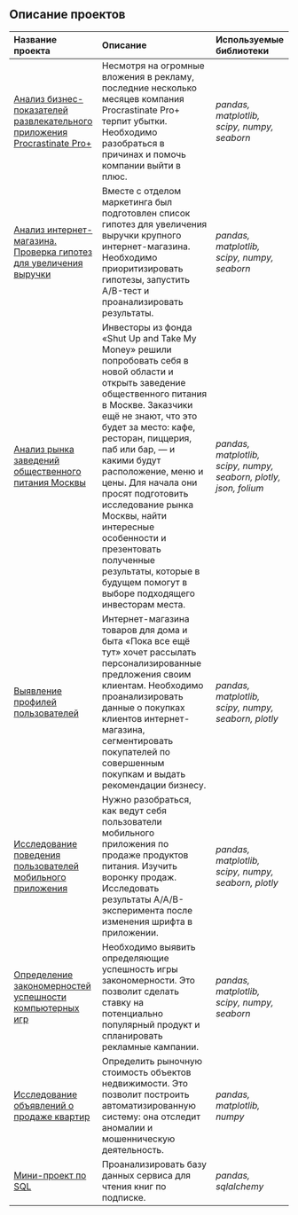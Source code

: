## Описание проектов


| Название проекта | Описание | Используемые библиотеки | 
| :---------------------- | :---------------------- | :---------------------- |
| [Анализ бизнес-показателей развлекательного приложения Procrastinate Pro+](https://github.com/KalimullinRinat/Projects/tree/076780b6b1f63046a403aef3fe6d97cd84e44378/%D0%90%D0%BD%D0%B0%D0%BB%D0%B8%D0%B7%20%D0%B1%D0%B8%D0%B7%D0%BD%D0%B5%D1%81-%D0%BF%D0%BE%D0%BA%D0%B0%D0%B7%D0%B0%D1%82%D0%B5%D0%BB%D0%B5%D0%B9%20%D1%80%D0%B0%D0%B7%D0%B2%D0%BB%D0%B5%D0%BA%D0%B0%D1%82%D0%B5%D0%BB%D1%8C%D0%BD%D0%BE%D0%B3%D0%BE%20%D0%BF%D1%80%D0%B8%D0%BB%D0%BE%D0%B6%D0%B5%D0%BD%D0%B8%D1%8F%20Procrastinate%20Pro%2B) | Несмотря на огромные вложения в рекламу, последние несколько месяцев компания Procrastinate Pro+ терпит убытки. Необходимо разобраться в причинах и помочь компании выйти в плюс. | *pandas, matplotlib, scipy, numpy, seaborn* |
| [Анализ интернет-магазина. Проверка гипотез для увеличения выручки](https://github.com/KalimullinRinat/Projects/tree/076780b6b1f63046a403aef3fe6d97cd84e44378/%D0%90%D0%BD%D0%B0%D0%BB%D0%B8%D0%B7%20%D0%B8%D0%BD%D1%82%D0%B5%D1%80%D0%BD%D0%B5%D1%82-%D0%BC%D0%B0%D0%B3%D0%B0%D0%B7%D0%B8%D0%BD%D0%B0.%20%D0%9F%D1%80%D0%BE%D0%B2%D0%B5%D1%80%D0%BA%D0%B0%20%D0%B3%D0%B8%D0%BF%D0%BE%D1%82%D0%B5%D0%B7%20%D0%B4%D0%BB%D1%8F%20%D1%83%D0%B2%D0%B5%D0%BB%D0%B8%D1%87%D0%B5%D0%BD%D0%B8%D1%8F%20%D0%B2%D1%8B%D1%80%D1%83%D1%87%D0%BA%D0%B8) | Вместе с отделом маркетинга был подготовлен список гипотез для увеличения выручки крупного интернет-магазина. Необходимо приоритизировать гипотезы, запустить A/B-тест и проанализировать результаты.| *pandas, matplotlib, scipy, numpy, seaborn* |
| [Анализ рынка заведений общественного питания Москвы](https://github.com/KalimullinRinat/Projects/blob/2d75081789f4b58346957cccbcbcd98855d0e72e/%D0%90%D0%BD%D0%B0%D0%BB%D0%B8%D0%B7%20%D1%80%D1%8B%D0%BD%D0%BA%D0%B0%20%D0%B7%D0%B0%D0%B2%D0%B5%D0%B4%D0%B5%D0%BD%D0%B8%D0%B9%20%D0%BE%D0%B1%D1%89%D0%B5%D1%81%D1%82%D0%B2%D0%B5%D0%BD%D0%BD%D0%BE%D0%B3%D0%BE%20%D0%BF%D0%B8%D1%82%D0%B0%D0%BD%D0%B8%D1%8F%20%D0%9C%D0%BE%D1%81%D0%BA%D0%B2%D1%8B/%D0%90%D0%BD%D0%B0%D0%BB%D0%B8%D0%B7%20%D1%80%D1%8B%D0%BD%D0%BA%D0%B0%20%D0%B7%D0%B0%D0%B2%D0%B5%D0%B4%D0%B5%D0%BD%D0%B8%D0%B9%20%D0%BE%D0%B1%D1%89%D0%B5%D1%81%D1%82%D0%B2%D0%B5%D0%BD%D0%BD%D0%BE%D0%B3%D0%BE%20%D0%BF%D0%B8%D1%82%D0%B0%D0%BD%D0%B8%D1%8F%20%D0%9C%D0%BE%D1%81%D0%BA%D0%B2%D1%8B.ipynb) |Инвесторы из фонда «Shut Up and Take My Money» решили попробовать себя в новой области и открыть заведение общественного питания в Москве. Заказчики ещё не знают, что это будет за место: кафе, ресторан, пиццерия, паб или бар, — и какими будут расположение, меню и цены. Для начала они просят подготовить исследование рынка Москвы, найти интересные особенности и презентовать полученные результаты, которые в будущем помогут в выборе подходящего инвесторам места.| *pandas, matplotlib, scipy, numpy, seaborn, plotly, json, folium* |
| [Выявление профилей пользователей](https://github.com/KalimullinRinat/Projects/tree/076780b6b1f63046a403aef3fe6d97cd84e44378/%D0%92%D1%8B%D1%8F%D0%B2%D0%BB%D0%B5%D0%BD%D0%B8%D0%B5%20%D0%BF%D1%80%D0%BE%D1%84%D0%B8%D0%BB%D0%B5%D0%B9%20%D0%BF%D0%BE%D0%BB%D1%8C%D0%B7%D0%BE%D0%B2%D0%B0%D1%82%D0%B5%D0%BB%D0%B5%D0%B9) | Интернет-магазина товаров для дома и быта «Пока все ещё тут» хочет рассылать персонализированные предложения своим клиентам. Необходимо проанализировать данные о покупках клиентов интернет-магазина, сегментировать покупателей по совершенным покупкам и выдать рекомендации бизнесу.| *pandas, matplotlib, scipy, numpy, seaborn, plotly* |
| [Исследование поведения пользователей мобильного приложения](https://github.com/KalimullinRinat/Projects/tree/076780b6b1f63046a403aef3fe6d97cd84e44378/%D0%98%D1%81%D1%81%D0%BB%D0%B5%D0%B4%D0%BE%D0%B2%D0%B0%D0%BD%D0%B8%D0%B5%20%D0%BF%D0%BE%D0%B2%D0%B5%D0%B4%D0%B5%D0%BD%D0%B8%D1%8F%20%D0%BF%D0%BE%D0%BB%D1%8C%D0%B7%D0%BE%D0%B2%D0%B0%D1%82%D0%B5%D0%BB%D0%B5%D0%B9%20%D0%BC%D0%BE%D0%B1%D0%B8%D0%BB%D1%8C%D0%BD%D0%BE%D0%B3%D0%BE%20%D0%BF%D1%80%D0%B8%D0%BB%D0%BE%D0%B6%D0%B5%D0%BD%D0%B8%D1%8F) | Нужно разобраться, как ведут себя пользователи мобильного приложения по продаже продуктов питания. Изучить воронку продаж. Исследовать результаты A/A/B-эксперимента после изменения шрифта в приложении.| *pandas, matplotlib, scipy, numpy, seaborn, plotly* |
| [Определение закономерностей успешности компьютерных игр](https://github.com/KalimullinRinat/Projects/tree/076780b6b1f63046a403aef3fe6d97cd84e44378/%D0%9E%D0%BF%D1%80%D0%B5%D0%B4%D0%B5%D0%BB%D0%B5%D0%BD%D0%B8%D0%B5%20%D0%B7%D0%B0%D0%BA%D0%BE%D0%BD%D0%BE%D0%BC%D0%B5%D1%80%D0%BD%D0%BE%D1%81%D1%82%D0%B5%D0%B9%20%D1%83%D1%81%D0%BF%D0%B5%D1%88%D0%BD%D0%BE%D1%81%D1%82%D0%B8%20%D0%BA%D0%BE%D0%BC%D0%BF%D1%8C%D1%8E%D1%82%D0%B5%D1%80%D0%BD%D1%8B%D1%85%20%D0%B8%D0%B3%D1%80) | Необходимо выявить определяющие успешность игры закономерности. Это позволит сделать ставку на потенциально популярный продукт и спланировать рекламные кампании.| *pandas, matplotlib, scipy, numpy, seaborn* |
| [Исследование объявлений о продаже квартир](https://github.com/KalimullinRinat/Projects/blob/efde379576ec8bedb22bef86734012dfe0393828/%D0%98%D1%81%D1%81%D0%BB%D0%B5%D0%B4%D0%BE%D0%B2%D0%B0%D0%BD%D0%B8%D0%B5%20%D0%BE%D0%B1%D1%8A%D1%8F%D0%B2%D0%BB%D0%B5%D0%BD%D0%B8%D0%B9%20%D0%BE%20%D0%BF%D1%80%D0%BE%D0%B4%D0%B0%D0%B6%D0%B5%20%D0%BA%D0%B2%D0%B0%D1%80%D1%82%D0%B8%D1%80/%D0%98%D1%81%D1%81%D0%BB%D0%B5%D0%B4%D0%BE%D0%B2%D0%B0%D0%BD%D0%B8%D0%B5%20%D0%BE%D0%B1%D1%8A%D1%8F%D0%B2%D0%BB%D0%B5%D0%BD%D0%B8%D0%B9%20%D0%BE%20%D0%BF%D1%80%D0%BE%D0%B4%D0%B0%D0%B6%D0%B5%20%D0%BA%D0%B2%D0%B0%D1%80%D1%82%D0%B8%D1%80.ipynb) | Определить рыночную стоимость объектов недвижимости. Это позволит построить автоматизированную систему: она отследит аномалии и мошенническую деятельность.| *pandas, matplotlib, numpy* 
| [Мини-проект по SQL](https://github.com/KalimullinRinat/Projects/blob/8f9432ee6f7bde7b703370448a610c1c56c21b07/%D0%9C%D0%B8%D0%BD%D0%B8-%D0%BF%D1%80%D0%BE%D0%B5%D0%BA%D1%82%20%D0%BF%D0%BE%20SQL/%D0%9F%D1%80%D0%BE%D0%B5%D0%BA%D1%82%20%D0%BF%D0%BE%20SQL.ipynb) | Проанализировать базу данных сервиса для чтения книг по подписке.| *pandas, sqlalchemy* |
